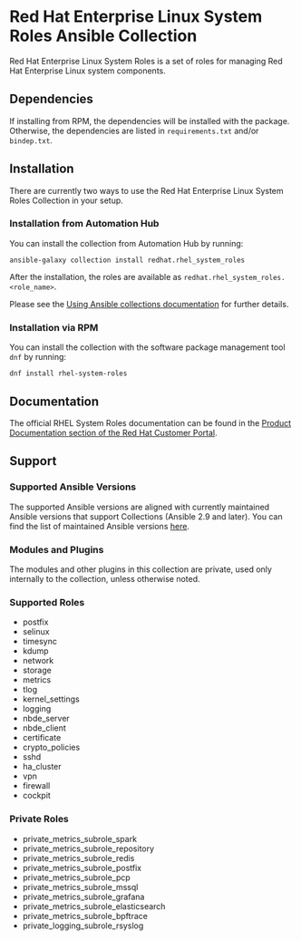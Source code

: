 Red Hat Enterprise Linux System Roles Ansible Collection
=====================================

Red Hat Enterprise Linux System Roles is a set of roles for managing Red Hat Enterprise Linux system components.

## Dependencies

If installing from RPM, the dependencies will be installed with the package.
Otherwise, the dependencies are listed in `requirements.txt` and/or `bindep.txt`.

## Installation

There are currently two ways to use the Red Hat Enterprise Linux System Roles Collection in your setup.

### Installation from Automation Hub

You can install the collection from Automation Hub by running:
```
ansible-galaxy collection install redhat.rhel_system_roles
```

After the installation, the roles are available as `redhat.rhel_system_roles.<role_name>`.

Please see the [Using Ansible collections documentation](https://docs.ansible.com/ansible/devel/user_guide/collections_using.html) for further details.

### Installation via RPM

You can install the collection with the software package management tool `dnf` by running:
```
dnf install rhel-system-roles
```

## Documentation
The official RHEL System Roles documentation can be found in the [Product Documentation section of the Red Hat Customer Portal](https://access.redhat.com/documentation/en-us/red_hat_enterprise_linux/8/html/administration_and_configuration_tasks_using_system_roles_in_rhel/index).

## Support

### Supported Ansible Versions

The supported Ansible versions are aligned with currently maintained Ansible versions that support Collections (Ansible 2.9 and later). You can find the list of maintained Ansible versions [here](https://docs.ansible.com/ansible/latest/reference_appendices/release_and_maintenance.html#release-status).

### Modules and Plugins

The modules and other plugins in this collection are private, used only internally to the collection, unless otherwise noted.


### Supported Roles

<!--ts-->
  * postfix
  * selinux
  * timesync
  * kdump
  * network
  * storage
  * metrics
  * tlog
  * kernel_settings
  * logging
  * nbde_server
  * nbde_client
  * certificate
  * crypto_policies
  * sshd
  * ha_cluster
  * vpn
  * firewall
  * cockpit
<!--te-->

### Private Roles

<!--ts-->
  * private_metrics_subrole_spark
  * private_metrics_subrole_repository
  * private_metrics_subrole_redis
  * private_metrics_subrole_postfix
  * private_metrics_subrole_pcp
  * private_metrics_subrole_mssql
  * private_metrics_subrole_grafana
  * private_metrics_subrole_elasticsearch
  * private_metrics_subrole_bpftrace
  * private_logging_subrole_rsyslog
<!--te-->
